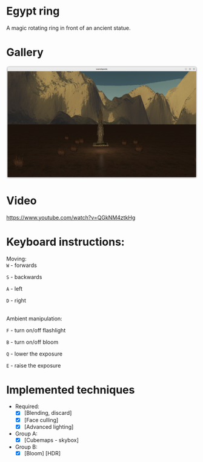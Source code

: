 # Egypt ring

A magic rotating ring in front of an ancient statue.

# Gallery
![](photos/statue.png)

# Video
https://www.youtube.com/watch?v=QGkNM4ztkHg
# Keyboard instructions:

Moving:<br>
`W` - forwards

`S` - backwards

`A` - left

`D` - right
   
<br>
Ambient manipulation:
<br>

`F` - turn on/off flashlight

`B` - turn on/off bloom

`Q` - lower the exposure

`E` - raise the exposure

# Implemented techniques

- Required:
   - [x] [Blending, discard]
   - [x] [Face culling]
   - [x] [Advanced lighting] 
- Group A:
   - [x] [Cubemaps - skybox]  
- Group B:
   - [x] [Bloom] [HDR]
